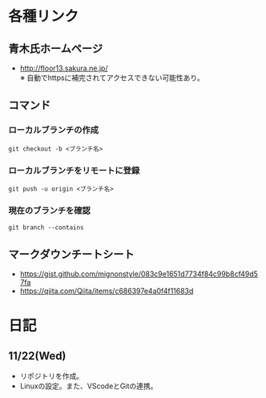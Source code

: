 # 各種リンク
## 青木氏ホームページ
- http://floor13.sakura.ne.jp/  
※ 自動でhttpsに補完されてアクセスできない可能性あり。

## コマンド
### ローカルブランチの作成

```
git checkout -b <ブランチ名>
```
### ローカルブランチをリモートに登録

```
git push -u origin <ブランチ名>
```

### 現在のブランチを確認

```
git branch --contains
```

## マークダウンチートシート
- https://gist.github.com/mignonstyle/083c9e1651d7734f84c99b8cf49d57fa
- <https://qiita.com/Qiita/items/c686397e4a0f4f11683d>  


# 日記
## 11/22(Wed)
- リポジトリを作成。
- Linuxの設定。また、VScodeとGitの連携。